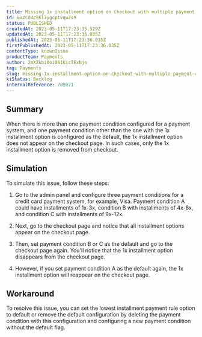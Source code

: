 ```yaml
---
title: Missing 1x installment option on Checkout with multiple payment conditions and default configuration set to a different option
id: 6xzCd4cSKl7ygcptvqwZs9
status: PUBLISHED
createdAt: 2023-05-11T17:23:35.529Z
updatedAt: 2023-05-11T17:23:36.035Z
publishedAt: 2023-05-11T17:23:36.035Z
firstPublishedAt: 2023-05-11T17:23:36.035Z
contentType: knownIssue
productTeam: Payments
author: 2mXZkbi0oi061KicTExNjo
tag: Payments
slug: missing-1x-installment-option-on-checkout-with-multiple-payment-conditions-and-default-configuration-set-to-a-different-option
kiStatus: Backlog
internalReference: 709971
---
```


## Summary


When there is more than one payment condition configured for a payment system, and one payment condition other than the one with the 1x installment option is configured as the default, the 1x installment option does not appear on the checkout page. In such cases, only the 1x installment option is removed from checkout.


##

## Simulation


To simulate this issue, follow these steps:

1. Go to the admin panel and configure three payment conditions for a credit card payment system, for example, Visa. Payment condition A could have installments of 1x-3x, condition B with installments of 4x-8x, and condition C with installments of 9x-12x.

2. Next, go to the checkout page and notice that all installment options appear on the checkout page.

3. Then, set payment condition B or C as the default and go to the checkout page again. You'll notice that the 1x installment option disappears from the checkout page.

4. However, if you set payment condition A as the default again, the 1x installment option will reappear on the checkout page.


##

## Workaround


To resolve this issue, you can set the lowest installment payment rule option to default or remove the default configuration by deleting the payment condition with this configuration and configuring a new payment condition without the default flag.

